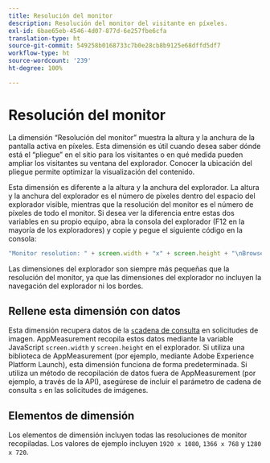 ```yaml
---
title: Resolución del monitor
description: Resolución del monitor del visitante en píxeles.
exl-id: 6bae65eb-4546-4d07-877d-6e257fbe6cfa
translation-type: ht
source-git-commit: 549258b0168733c7b0e28cb8b9125e68dffd5df7
workflow-type: ht
source-wordcount: '239'
ht-degree: 100%

---
```


# Resolución del monitor

La dimensión “Resolución del monitor” muestra la altura y la anchura de la pantalla activa en píxeles. Esta dimensión es útil cuando desea saber dónde está el “pliegue” en el sitio para los visitantes o en qué medida pueden ampliar los visitantes su ventana del explorador. Conocer la ubicación del pliegue permite optimizar la visualización del contenido.

Esta dimensión es diferente a la altura y la anchura del explorador. La altura y la anchura del explorador es el número de píxeles dentro del espacio del explorador visible, mientras que la resolución del monitor es el número de píxeles de todo el monitor. Si desea ver la diferencia entre estas dos variables en su propio equipo, abra la consola del explorador (F12 en la mayoría de los exploradores) y copie y pegue el siguiente código en la consola:

```js
"Monitor resolution: " + screen.width + "x" + screen.height + "\nBrowser resolution: " + window.innerWidth + "x" + window.innerHeight;
```

Las dimensiones del explorador son siempre más pequeñas que la resolución del monitor, ya que las dimensiones del explorador no incluyen la navegación del explorador ni los bordes.

## Rellene esta dimensión con datos

Esta dimensión recupera datos de la [`s`cadena de consulta](/help/implement/validate/query-parameters.md) en solicitudes de imagen. AppMeasurement recopila estos datos mediante la variable JavaScript `screen.width` y `screen.height` en el explorador. Si utiliza una biblioteca de AppMeasurement (por ejemplo, mediante Adobe Experience Platform Launch), esta dimensión funciona de forma predeterminada. Si utiliza un método de recopilación de datos fuera de AppMeasurement (por ejemplo, a través de la API), asegúrese de incluir el parámetro de cadena de consulta `s` en las solicitudes de imágenes.

## Elementos de dimensión

Los elementos de dimensión incluyen todas las resoluciones de monitor recopiladas. Los valores de ejemplo incluyen `1920 x 1080`, `1366 x 768` y `1280 x 720`.
